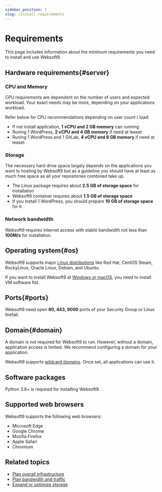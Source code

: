 ```yaml
---
sidebar_position: 1
slug: /install-requirements
---
```


# Requirements

This page includes information about the minimum requirements you need to install and use Websoft9.

## Hardware requirements{#server}

### CPU and Memory

CPU requirements are dependent on the number of users and expected workload. Your exact needs may be more, depending on your applications workload.  

Refer below for CPU recommendations depending on user count / load:  

- If not install application, **1 vCPU and 2 GB memory** can running
- Runing 1 WordPress, **2 vCPU and 4 GB memory** if need at leaset
- Runing 1 WordPress and 1 GitLab, **4 vCPU and 8 GB memory** if need at leaset

### Storage

The necessary hard drive space largely depends on the applications you want to hosting by Websoft9 but as a guideline you should have at least as much free space as all your repositories combined take up.

- The Linux package requires about **2.5 GB of storage space** for installation
- Websoft9 container requires about **1.5 GB of storage space**
- If you install 1 WordPress, you should prepare **10 GB of storage space** for it

### Network bandwidth

Websoft9 requires internet access with stable bandwidth not less than **100M/s** for installation.

## Operating system{#os}

Websoft9 supports major [Linux distributions](https://websoft9.github.io/websoft9/version.json) like Red Hat, CentOS Steam, RockyLinux, Oracle Linux, Debian, and Ubuntu.  

If you want to install Websoft9 at [Windows or macOS](./install-windows), you need to install VM software fist.  

## Ports{#ports}

Websoft9 need open **80, 443, 9000** ports of your Security Group or Linux firefall.

## Domain{#domain}

A domain is not required for Websoft9 to run. However, without a domain, application access is limited. We recommend configuring a domain for your application.  

Websoft9 supports [wildcard domains](./domain-set#wildcard). Once set, all applications can use it.


## Software packages

Python 3.8+ is required for installing Websoft9.

## Supported web browsers

Websoft9 supports the following web browsers:

- Microsoft Edge
- Google Chrome
- Mozilla Firefox
- Apple Safari
- Chromium

## Related topics

- [Plan overall infrastructure](./design-infrastructure)
- [Plan bandwidth and traffic](./brandwith-infra)
- [Expand or optimize storage](./storage)



